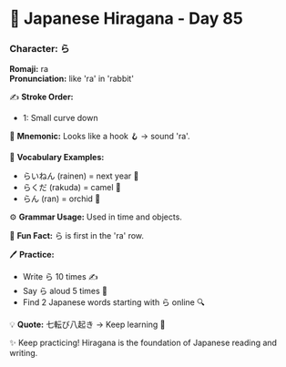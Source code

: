 # 📖 Japanese Hiragana - Day 85

### Character: ら  
**Romaji:** ra  
**Pronunciation:** like 'ra' in 'rabbit'  

✍️ **Stroke Order:**  
- 1: Small curve down

📝 **Mnemonic:** Looks like a hook 🪝 → sound 'ra'.  

📌 **Vocabulary Examples:**  
- らいねん (rainen) = next year 📆
- らくだ (rakuda) = camel 🐪
- らん (ran) = orchid 🌺

⚙️ **Grammar Usage:** Used in time and objects.  

🎉 **Fun Fact:** ら is first in the 'ra' row.  

🖊️ **Practice:**  
- Write ら 10 times ✍️
- Say ら aloud 5 times 🎤
- Find 2 Japanese words starting with ら online 🔍

💡 **Quote:** 七転び八起き → Keep learning 💪  

✨ Keep practicing! Hiragana is the foundation of Japanese reading and writing.
